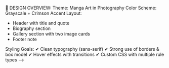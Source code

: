 📐 DESIGN OVERVIEW:
Theme: Manga Art in Photography 
Color Scheme: Grayscale + Crimson Accent
Layout:
  - Header with title and quote
  - Biography section
  - Gallery section with two image cards
  - Footer note

Styling Goals:
  ✔ Clean typography (sans-serif)
  ✔ Strong use of borders & box model
  ✔ Hover effects with transitions
  ✔ Custom CSS with multiple rule types
-->
